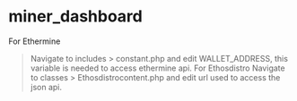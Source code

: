 # miner_dashboard

For Ethermine
> Navigate to includes > constant.php and edit WALLET_ADDRESS, this variable is needed to access ethermine api.
For Ethosdistro
> Navigate to classes > Ethosdistrocontent.php and edit url used to access the json api.
